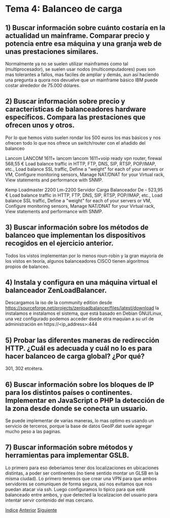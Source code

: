 # Tema 4: Balanceo de carga
## 1) Buscar información sobre cuánto costaría en la actualidad un mainframe. Comparar precio y potencia entre esa máquina y una granja web de unas prestaciones similares. 
Normalmente ya no se suelen utilizar mainframes como tal (multiprocesador), se suelen usar nodos (multicomputadores) pues son mas tolerantes a fallos, mas faciles de ampliar y demás, aun así haciendo una pregunta a quora nos devuelve que un mainframe básico IBM puede costar alrededor de 75.000 dólares.

## 2) Buscar información sobre precio y características de balanceadores hardware específicos. Compara las prestaciones que ofrecen unos y otros. 
Por lo que hemos visto suelen rondar los 500 euros los mas básicos y nos ofrecen todo lo que nos ofrece un switch/router con el añadido del balanceo

Lancom LANCOM 1611+ lancom lancom 1611+voip ready vpn router, firewal 568,55 €
Load balance traffic in HTTP, FTP, DNS, SIP, RTSP, POP/IMAP, etc.,
Load balance SSL traffic,
Define a "weight" for each of your servers or VM,
Configure monitoring sensors,
Manage NAT/DNAT for your Virtual rack,
View statements and performance with SNMP.

Kemp Loadmaster 2200 Lm-2200 Servidor Carga Balanceador De - 523,95 €
Load balance traffic in HTTP, FTP, DNS, SIP, RTSP, POP/IMAP, etc.,
Load balance SSL traffic,
Define a "weight" for each of your servers or VM,
Configure monitoring sensors,
Manage NAT/DNAT for your Virtual rack,
View statements and performance with SNMP.

## 3) Buscar información sobre los métodos de balanceo que implementan los dispositivos recogidos en el ejercicio anterior.
Todos los vistos implementan por lo menos roun-robin y la gran mayoría de los vistos en teoría, algunos balanceadores CISCO tienen algoritmos propios de balanceo.

## 4) Instala y configura en una máquina virtual el balanceador ZenLoadBalancer. 
Descargamos la iso de la community edition desde https://sourceforge.net/projects/zenloadbalancer/files/latest/download la instalamos e instalamos el sistema, que está basado en Debian GNU/Linux, una vez configurado podemos acceder dsede otra maquían a su url de administración en https://<ip_address>:444

## 5) Probar las diferentes maneras de redirección HTTP. ¿Cuál es adecuada y cuál no lo es para hacer balanceo de carga global? ¿Por qué?
301, 302 etcétera.

## 6) Buscar información sobre los bloques de IP para los distintos países o continentes. Implementar en JavaScript o PHP la detección de la zona desde donde se conecta un usuario.
Se puede implementar de varias maneras, lo mas optimo es usando un servicio de terceros, porque la base de datos GeoIP.dat suele agregar mucho peso a las paginas.

## 7) Buscar información sobre métodos y herramientas para implementar GSLB. 
Lo primero para eso deberiamos tener dos localizaciones en ubicaciones distintas, a poder ser continentes (no tiene sentido montar un GLSB en la misma ciudad).
Lo primero tenemos que crear una VPN para que ambos servidores se comuniquen de forma segura, así nos evitamos que nos puedan atacar via ssh.
Luego configuramos lo tipico para que esté balanceado entre ambos, y que detected la localizacion del usuario para intentar servir contenido del mas cercano.

[Indice](https://github.com/JoseAdriGP/SWAP-Practicas/blob/master/README.md) [Anterior](https://github.com/JoseAdriGP/SWAP/blob/master/Ejercicios/T3.md) [Siguiente](https://github.com/JoseAdriGP/SWAP/blob/master/Ejercicios/T5.md)
